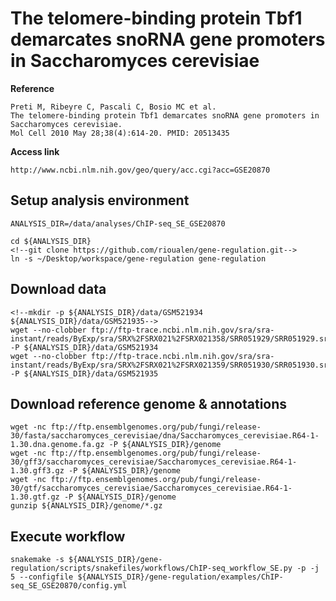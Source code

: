 # The telomere-binding protein Tbf1 demarcates snoRNA gene promoters in Saccharomyces cerevisiae

**Reference**

    Preti M, Ribeyre C, Pascali C, Bosio MC et al. 
    The telomere-binding protein Tbf1 demarcates snoRNA gene promoters in Saccharomyces cerevisiae. 
    Mol Cell 2010 May 28;38(4):614-20. PMID: 20513435

**Access link**

    http://www.ncbi.nlm.nih.gov/geo/query/acc.cgi?acc=GSE20870

## Setup analysis environment
```
ANALYSIS_DIR=/data/analyses/ChIP-seq_SE_GSE20870
```
<!--mkdir -p ${ANALYSIS_DIR}-->
<!--mkdir -p ${ANALYSIS_DIR}/data -->
<!--mkdir -p ${ANALYSIS_DIR}/genome-->
```
cd ${ANALYSIS_DIR}
<!--git clone https://github.com/rioualen/gene-regulation.git-->
ln -s ~/Desktop/workspace/gene-regulation gene-regulation
```
## Download data
```
<!--mkdir -p ${ANALYSIS_DIR}/data/GSM521934 ${ANALYSIS_DIR}/data/GSM521935-->
wget --no-clobber ftp://ftp-trace.ncbi.nlm.nih.gov/sra/sra-instant/reads/ByExp/sra/SRX%2FSRX021%2FSRX021358/SRR051929/SRR051929.sra -P ${ANALYSIS_DIR}/data/GSM521934
wget --no-clobber ftp://ftp-trace.ncbi.nlm.nih.gov/sra/sra-instant/reads/ByExp/sra/SRX%2FSRX021%2FSRX021359/SRR051930/SRR051930.sra -P ${ANALYSIS_DIR}/data/GSM521935
```

## Download reference genome & annotations

```
wget -nc ftp://ftp.ensemblgenomes.org/pub/fungi/release-30/fasta/saccharomyces_cerevisiae/dna/Saccharomyces_cerevisiae.R64-1-1.30.dna.genome.fa.gz -P ${ANALYSIS_DIR}/genome
wget -nc ftp://ftp.ensemblgenomes.org/pub/fungi/release-30/gff3/saccharomyces_cerevisiae/Saccharomyces_cerevisiae.R64-1-1.30.gff3.gz -P ${ANALYSIS_DIR}/genome
wget -nc ftp://ftp.ensemblgenomes.org/pub/fungi/release-30/gtf/saccharomyces_cerevisiae/Saccharomyces_cerevisiae.R64-1-1.30.gtf.gz -P ${ANALYSIS_DIR}/genome
gunzip ${ANALYSIS_DIR}/genome/*.gz
```

## Execute workflow

```
snakemake -s ${ANALYSIS_DIR}/gene-regulation/scripts/snakefiles/workflows/ChIP-seq_workflow_SE.py -p -j 5 --configfile ${ANALYSIS_DIR}/gene-regulation/examples/ChIP-seq_SE_GSE20870/config.yml
```
